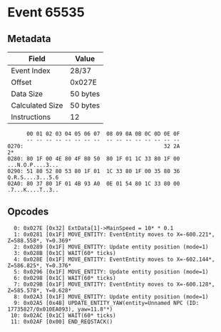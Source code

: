 # Event 65535

## Metadata

| Field           | Value    |
|-----------------|----------|
| Event Index     | 28/37    |
| Offset          | 0x027E   |
| Data Size       | 50 bytes |
| Calculated Size | 50 bytes |
| Instructions    | 12       |

```
      00 01 02 03 04 05 06 07  08 09 0A 0B 0C 0D 0E 0F
      -- -- -- -- -- -- -- --  -- -- -- -- -- -- -- --
0270:                                            32 2A                2*
0280: 80 1F 00 4E 80 4F 80 50  80 1F 01 1C 33 80 1F 00  ...N.O.P....3...
0290: 51 80 52 80 53 80 1F 01  1C 33 80 1F 00 35 80 36  Q.R.S....3...5.6
02A0: 80 37 80 1F 01 4B 93 A0  0E 01 54 80 1C 33 80 00  .7...K....T..3..
```

## Opcodes

```
  0: 0x027E [0x32] ExtData[1]->MainSpeed = 10* * 0.1
  1: 0x0281 [0x1F] MOVE_ENTITY: EventEntity moves to X=-600.221*, Z=588.558*, Y=0.369*
  2: 0x0289 [0x1F] MOVE_ENTITY: Update entity position (mode=1)
  3: 0x028B [0x1C] WAIT(60* ticks)
  4: 0x028E [0x1F] MOVE_ENTITY: EventEntity moves to X=-602.144*, Z=586.825*, Y=0.376*
  5: 0x0296 [0x1F] MOVE_ENTITY: Update entity position (mode=1)
  6: 0x0298 [0x1C] WAIT(60* ticks)
  7: 0x029B [0x1F] MOVE_ENTITY: EventEntity moves to X=-600.128*, Z=585.578*, Y=0.628*
  8: 0x02A3 [0x1F] MOVE_ENTITY: Update entity position (mode=1)
  9: 0x02A5 [0x4B] UPDATE_ENTITY_YAW(entity=Unnamed NPC (ID: 17735827/0x010EA093), yaw=11.8°*)
 10: 0x02AC [0x1C] WAIT(60* ticks)
 11: 0x02AF [0x00] END_REQSTACK()
```
